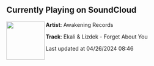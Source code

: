 ## Currently Playing on SoundCloud

[<img align="left" width="100" src="https://i1.sndcdn.com/artworks-pGzRqRGPBt4y4Qb5-8LGYpA-t500x500.jpg">](https://soundcloud.com/awakening_records/ekali-lizdek-forget-about-you)

**Artist**: Awakening Records 

**Track**: Ekali & Lizdek - Forget About You

Last updated at 04/26/2024 08:46
